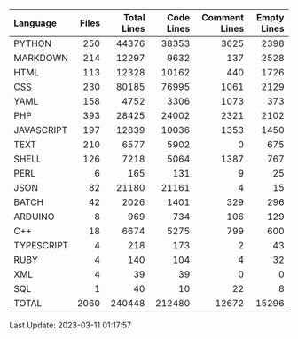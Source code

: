 | Language   |   Files |   Total Lines |   Code Lines |   Comment Lines |   Empty Lines |
|:-----------|--------:|--------------:|-------------:|----------------:|--------------:|
| PYTHON     |     250 |         44376 |        38353 |            3625 |          2398 |
| MARKDOWN   |     214 |         12297 |         9632 |             137 |          2528 |
| HTML       |     113 |         12328 |        10162 |             440 |          1726 |
| CSS        |     230 |         80185 |        76995 |            1061 |          2129 |
| YAML       |     158 |          4752 |         3306 |            1073 |           373 |
| PHP        |     393 |         28425 |        24002 |            2321 |          2102 |
| JAVASCRIPT |     197 |         12839 |        10036 |            1353 |          1450 |
| TEXT       |     210 |          6577 |         5902 |               0 |           675 |
| SHELL      |     126 |          7218 |         5064 |            1387 |           767 |
| PERL       |       6 |           165 |          131 |               9 |            25 |
| JSON       |      82 |         21180 |        21161 |               4 |            15 |
| BATCH      |      42 |          2026 |         1401 |             329 |           296 |
| ARDUINO    |       8 |           969 |          734 |             106 |           129 |
| C++        |      18 |          6674 |         5275 |             799 |           600 |
| TYPESCRIPT |       4 |           218 |          173 |               2 |            43 |
| RUBY       |       4 |           140 |          104 |               4 |            32 |
| XML        |       4 |            39 |           39 |               0 |             0 |
| SQL        |       1 |            40 |           10 |              22 |             8 |
| TOTAL      |    2060 |        240448 |       212480 |           12672 |         15296 |

Last Update: 2023-03-11 01:17:57
